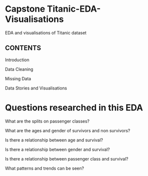 # Capstone Titanic-EDA-Visualisations
EDA and visualisations of Titanic dataset


## CONTENTS

Introduction

Data Cleaning

Missing Data

Data Stories and Visualisations


# Questions researched in this EDA

What are the splits on passenger classes?

What are the ages and gender of survivors and non survivors?

Is there a relationship between age and survival?

Is there a relationship between gender and survival?

Is there a relationship between passenger class and survival?

What patterns and trends can be seen?
